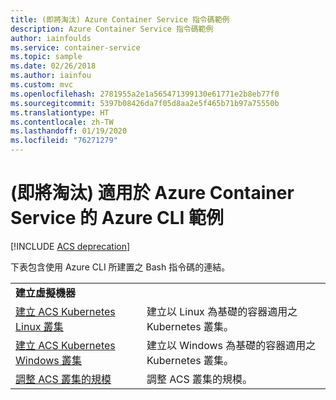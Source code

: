 ```yaml
---
title: (即將淘汰) Azure Container Service 指令碼範例
description: Azure Container Service 指令碼範例
author: iainfoulds
ms.service: container-service
ms.topic: sample
ms.date: 02/26/2018
ms.author: iainfou
ms.custom: mvc
ms.openlocfilehash: 2781955a2e1a565471399130e61771e2b8eb77f0
ms.sourcegitcommit: 5397b08426da7f05d8aa2e5f465b71b97a75550b
ms.translationtype: HT
ms.contentlocale: zh-TW
ms.lasthandoff: 01/19/2020
ms.locfileid: "76271279"
---
```

# <a name="deprecated-azure-cli-samples-for-azure-container-service"></a>(即將淘汰) 適用於 Azure Container Service 的 Azure CLI 範例

[!INCLUDE [ACS deprecation](../../../includes/container-service-kubernetes-deprecation.md)]

下表包含使用 Azure CLI 所建置之 Bash 指令碼的連結。

| | |
|---|---|
|**建立虛擬機器**||
| [建立 ACS Kubernetes Linux 叢集](./scripts/container-service-cli-deploy-k8s-linux.md?toc=%2fcli%2fazure%2ftoc.json) | 建立以 Linux 為基礎的容器適用之 Kubernetes 叢集。 |
| [建立 ACS Kubernetes Windows 叢集](./scripts/container-service-cli-deploy-k8s-windows.md?toc=%2fcli%2fazure%2ftoc.json) | 建立以 Windows 為基礎的容器適用之 Kubernetes 叢集。 |
| [調整 ACS 叢集的規模](./scripts/container-service-cli-scale-cluster.md?toc=%2fcli%2fazure%2ftoc.json) | 調整 ACS 叢集的規模。 |
